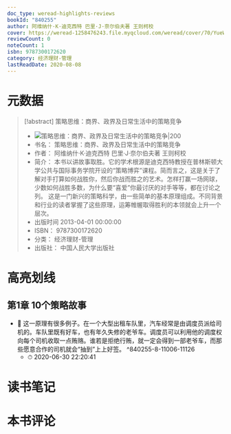 ```yaml
---
doc_type: weread-highlights-reviews
bookId: "840255"
author: 阿维纳什·K·迪克西特 巴里·J·奈尔伯夫著 王则柯校
cover: https://weread-1258476243.file.myqcloud.com/weread/cover/70/YueWen_840255/t7_YueWen_840255.jpg
reviewCount: 0
noteCount: 1
isbn: 9787300172620
category: 经济理财-管理
lastReadDate: 2020-08-08
---
```

# 元数据
> [!abstract] 策略思维：商界、政界及日常生活中的策略竞争
> - ![ 策略思维：商界、政界及日常生活中的策略竞争|200](https://weread-1258476243.file.myqcloud.com/weread/cover/70/YueWen_840255/t7_YueWen_840255.jpg)
> - 书名： 策略思维：商界、政界及日常生活中的策略竞争
> - 作者： 阿维纳什·K·迪克西特 巴里·J·奈尔伯夫著 王则柯校
> - 简介： 本书以讲故事取胜。它的学术根源是迪克西特教授在普林斯顿大学公共与国际事务学院开设的“策略博弈”课程。简而言之，这是关于了解对手打算如何战胜你，然后你战而胜之的艺术。怎样打赢一场网球，少数如何战胜多数，为什么要“喜爱”你最讨厌的对手等等，都在讨论之列。 这是一门新兴的策略科学，由一些简单的基本原理组成。不同背景和行业的读者掌握了这些原理，运筹帷幄取得胜利的本领就会上升一个层次。
> - 出版时间 2013-04-01 00:00:00
> - ISBN： 9787300172620
> - 分类： 经济理财-管理
> - 出版社： 中国人民大学出版社

# 高亮划线

## 第1章 10个策略故事


- 📌 这一原理有很多例子。在一个大型出租车队里，汽车经常是由调度员派给司机的。车队里既有好车，也有年久失修的老爷车。调度员可以利用他的调度权向每个司机收取一点贿赂。谁若是拒绝行贿，就一定会得到一部老爷车，而那些愿意合作的司机就会“抽到”上上好签。 ^840255-8-11006-11126
    - ⏱ 2020-06-30 22:20:41 
# 读书笔记

# 本书评论
